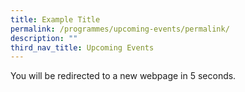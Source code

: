 ```yaml
---
title: Example Title
permalink: /programmes/upcoming-events/permalink/
description: ""
third_nav_title: Upcoming Events
---
```

<p>You will be redirected to a new webpage in 5 seconds.</p>